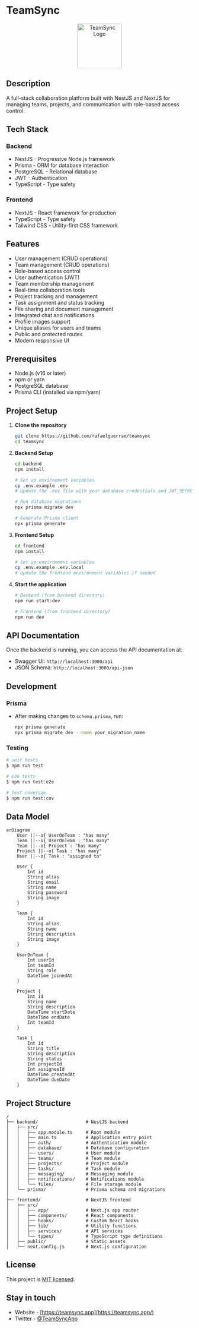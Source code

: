# TeamSync

<p align="center">
  <img src="frontend/src/app/favicon.ico" width="120" alt="TeamSync Logo" />
</p>

## Description

A full-stack collaboration platform built with NestJS and NextJS for managing teams, projects, and communication with role-based access control.

## Tech Stack

### Backend

- NestJS - Progressive Node.js framework
- Prisma - ORM for database interaction
- PostgreSQL - Relational database
- JWT - Authentication
- TypeScript - Type safety

### Frontend

- NextJS - React framework for production
- TypeScript - Type safety
- Tailwind CSS - Utility-first CSS framework

## Features

- User management (CRUD operations)
- Team management (CRUD operations)
- Role-based access control
- User authentication (JWT)
- Team membership management
- Real-time collaboration tools
- Project tracking and management
- Task assignment and status tracking
- File sharing and document management
- Integrated chat and notifications
- Profile images support
- Unique aliases for users and teams
- Public and protected routes
- Modern responsive UI

## Prerequisites

- Node.js (v16 or later)
- npm or yarn
- PostgreSQL database
- Prisma CLI (installed via npm/yarn)

## Project Setup

1. **Clone the repository**

   ```bash
   git clone https://github.com/rafaelguerrae/teamsync
   cd teamsync
   ```

2. **Backend Setup**

   ```bash
   cd backend
   npm install

   # Set up environment variables
   cp .env.example .env
   # Update the .env file with your database credentials and JWT_SECRET

   # Run database migrations
   npx prisma migrate dev

   # Generate Prisma client
   npx prisma generate
   ```

3. **Frontend Setup**

   ```bash
   cd frontend
   npm install

   # Set up environment variables
   cp .env.example .env.local
   # Update the frontend environment variables if needed
   ```

4. **Start the application**

   ```bash
   # Backend (from backend directory)
   npm run start:dev

   # Frontend (from frontend directory)
   npm run dev
   ```

## API Documentation

Once the backend is running, you can access the API documentation at:

- Swagger UI: `http://localhost:3000/api`
- JSON Schema: `http://localhost:3000/api-json`

## Development

### Prisma

- After making changes to `schema.prisma`, run:
  ```bash
  npx prisma generate
  npx prisma migrate dev --name your_migration_name
  ```

### Testing

```bash
# unit tests
$ npm run test

# e2e tests
$ npm run test:e2e

# test coverage
$ npm run test:cov
```

## Data Model

```mermaid
erDiagram
    User ||--o{ UserOnTeam : "has many"
    Team ||--o{ UserOnTeam : "has many"
    Team ||--o{ Project : "has many"
    Project ||--o{ Task : "has many"
    User ||--o{ Task : "assigned to"

    User {
        Int id
        String alias
        String email
        String name
        String password
        String image
    }

    Team {
        Int id
        String alias
        String name
        String description
        String image
    }

    UserOnTeam {
        Int userId
        Int teamId
        String role
        DateTime joinedAt
    }

    Project {
        Int id
        String name
        String description
        DateTime startDate
        DateTime endDate
        Int teamId
    }

    Task {
        Int id
        String title
        String description
        String status
        Int projectId
        Int assigneeId
        DateTime createdAt
        DateTime dueDate
    }
```

## Project Structure

```
/
├── backend/                  # NestJS backend
│   ├── src/
│   │   ├── app.module.ts     # Root module
│   │   ├── main.ts           # Application entry point
│   │   ├── auth/             # Authentication module
│   │   ├── database/         # Database configuration
│   │   ├── users/            # User module
│   │   ├── teams/            # Team module
│   │   ├── projects/         # Project module
│   │   ├── tasks/            # Task module
│   │   ├── messaging/        # Messaging module
│   │   ├── notifications/    # Notifications module
│   │   └── files/            # File storage module
│   └── prisma/               # Prisma schema and migrations
│
├── frontend/                 # NextJS frontend
│   ├── src/
│   │   ├── app/              # Next.js app router
│   │   ├── components/       # React components
│   │   ├── hooks/            # Custom React hooks
│   │   ├── lib/              # Utility functions
│   │   ├── services/         # API services
│   │   └── types/            # TypeScript type definitions
│   ├── public/               # Static assets
│   └── next.config.js        # Next.js configuration
```

## License

This project is [MIT licensed](LICENSE).

## Stay in touch

- Website - [https://teamsync.app](https://teamsync.app/)
- Twitter - [@TeamSyncApp](https://twitter.com/TeamSyncApp)
